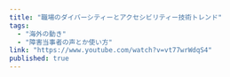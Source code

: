 ```yaml
---
title: "職場のダイバーシティーとアクセシビリティー技術トレンド"
tags:
  - "海外の動き"
  - "障害当事者の声とか使い方"
link: "https://www.youtube.com/watch?v=vt77wrWdqS4"
published: true
---
```

